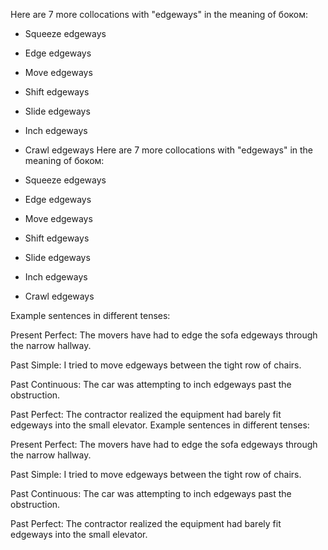  Here are 7 more collocations with "edgeways" in the meaning of боком:

- Squeeze edgeways
- Edge edgeways
- Move edgeways
- Shift edgeways
- Slide edgeways
- Inch edgeways
- Crawl edgeways
 Here are 7 more collocations with "edgeways" in the meaning of боком:

- Squeeze edgeways
- Edge edgeways
- Move edgeways
- Shift edgeways
- Slide edgeways
- Inch edgeways
- Crawl edgeways

Example sentences in different tenses:

Present Perfect: The movers have had to edge the sofa edgeways through the narrow hallway.  

Past Simple: I tried to move edgeways between the tight row of chairs.

Past Continuous: The car was attempting to inch edgeways past the obstruction.

Past Perfect: The contractor realized the equipment had barely fit edgeways into the small elevator.
Example sentences in different tenses:

Present Perfect: The movers have had to edge the sofa edgeways through the narrow hallway.  

Past Simple: I tried to move edgeways between the tight row of chairs.

Past Continuous: The car was attempting to inch edgeways past the obstruction.

Past Perfect: The contractor realized the equipment had barely fit edgeways into the small elevator.